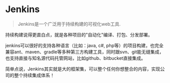 # Jenkins 
>Jenkins是一个广泛用于持续构建的可视化web工具.


持续构建说得更直白点，就是各种项目的"自动化"编译、打包、分发部署。


jenkins可以很好的支持各种语言（比如：java, c#, php等）的项目构建，也完全兼容ant、maven、gradle等多种第三方构建工具，同时跟svn、git能无缝集成，也支持直接与知名源代码托管网站，比如github、bitbucket直接集成。



简单点说，Jenkins其实就是大的框架集，可以整个任何你想整合的内容，实现公司的整个持续集成体系！


